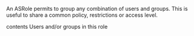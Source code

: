 An ASRole permits to group any combination of users and groups. This is useful to share a common policy, restrictions or access level.

contents	<Collection> Users and/or groups in this role
	
